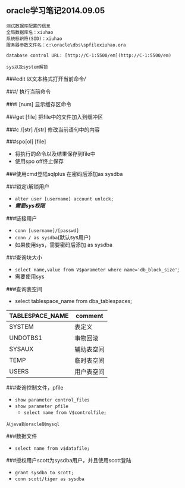 oracle学习笔记2014.09.05
----------


```
测试数据库配置的信息
全局数据库名：xiuhao
系统标识符(SID)：xiuhao
服务器参数文件名：c:\oracle\dbs\spfilexiuhao.ora

database control URL: [http://C-1:5500/em](http://C-1:5500/em)

sys以及system解锁

```


###edit
以文本格式打开当前命令/

###/
执行当前命令

###l [num]
显示缓存区命令

###get [file]
把file中的文件加入到缓冲区

###c /[str] /[str]
修改当前语句中的内容

###spo[ol] [file]
- 将执行的命令以及结果保存到file中
- 使用spo off终止保存

###使用cmd登陆sqlplus
在密码后添加as sysdba

###锁定\解锁用户
- `alter user [username] account unlock;`
- ***需要sys权限***

###链接用户
- `conn [username]/[passwd]`
- `conn / as sysdba`(默认sys用户)
- 如果使用sys，需要密码后添加 as sysdba

###查询块大小
- `select name,value from V$parameter where name='db_block_size'`;
- 需要使用sys

###查询表空间
- select  tablespace_name from dba_tablespaces;

TABLESPACE_NAME| comment                                                 
------------------------------|----                                                  
SYSTEM                        |表定义                                                   
UNDOTBS1                      |事物回滚                                                   
SYSAUX                        |辅助表空间                                                   
TEMP                          |临时表空间                                                   
USERS                         |用户表空间                                              


###查询控制文件，pfile
- `show parameter control_files`
- `show parameter pfile`
	- `select name from V$controlfile;`

`从java到oracle到mysql`

###数据文件
- `select name from v$datafile;`

###授权用户scott为sysdba用户，并且使用scott登陆
- `grant sysdba to scott;`
- `conn scott/tiger as sysdba`

